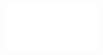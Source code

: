 <iframe src="//player.bilibili.com/player.html?isOutside=true&aid=73708667&bvid=BV1TE411h7vY&cid=126074956&p=1" scrolling="no" border="0" frameborder="no" framespacing="0" allowfullscreen="true"></iframe>